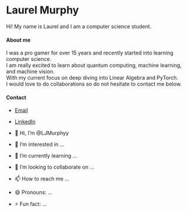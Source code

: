 # Laurel Murphy
Hi! My name is Laurel and I am a computer science student.

#### About me
I was a pro gamer for over 15 years and recently started into learning computer science. <br />
I am really excited to learn about quantum computing, machine learning, and machine vision.<br /> 
With my current focus on deep diving into Linear Algebra and PyTorch. <br />
I would love to do collaborations so do not hesitate to contact me below.
#### Contact
- [Email](mailto:laureljasper@gmail.com)
- [LinkedIn](https://www.linkedin.com/in/jasper-murphy/)


- 👋 Hi, I’m @LJMurphyy
- 👀 I’m interested in ...
- 🌱 I’m currently learning ...
- 💞️ I’m looking to collaborate on ...
- 📫 How to reach me ...
- 😄 Pronouns: ...
- ⚡ Fun fact: ...

<!---
LJMurphyy/LJMurphyy is a ✨ special ✨ repository because its `README.md` (this file) appears on your GitHub profile.
You can click the Preview link to take a look at your changes.
--->
